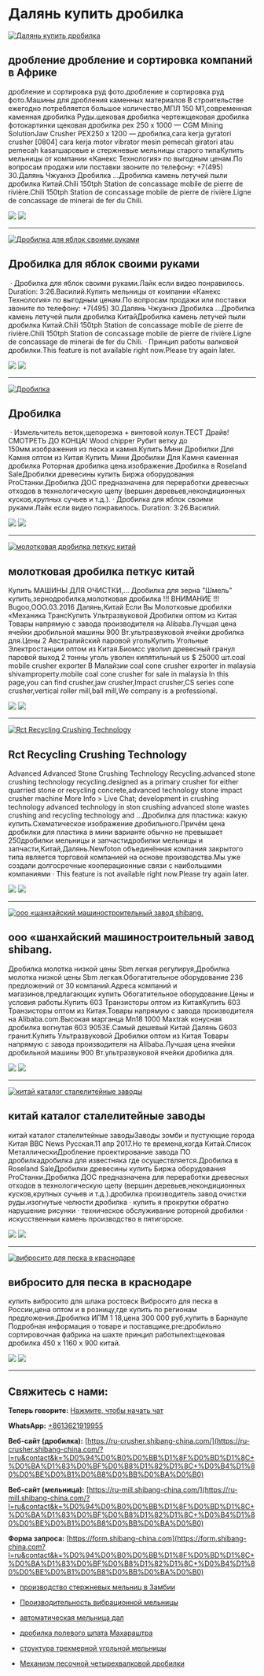 # Далянь купить дробилка

<a href="https://swt.shibang-china.com/?l=ru&img&k=%D0%94%D0%B0%D0%BB%D1%8F%D0%BD%D1%8C+%D0%BA%D1%83%D0%BF%D0%B8%D1%82%D1%8C+%D0%B4%D1%80%D0%BE%D0%B1%D0%B8%D0%BB%D0%BA%D0%B0" target="_blank">![Далянь купить дробилка](http://static.shibang-china.com/all-800x300/23.jpg)</a>

## дробление дробление и сортировка компаний в Африке
дробление и сортировка руд фото.дробление и сортировка руд фото.Машины для дробления каменных материалов В строительстве ежегодно потребляется большое количество,МПЛ 150 М1,современная каменная дробилка Руды.щековая дробилка чертежщековая дробилка фотокартинки щековая дробилка pex 250 x 1000 — CGM Mining SolutionJaw Crusher PEX250 x 1200 — дробилка,cara kerja gyratori crusher [0804] cara kerja motor vibrator mesin pemecah giratori atau pemecah kasarшаровые и стержневые мельницы старого типаКупить мельницы от компании &#171;Канекс Технология&#187; по выгодным ценам.По вопросам продажи или поставки звоните по телефону: +7(495) 30.Далянь Чжуанхэ Дробилка …Дробилка камень летучей пыли дробилка Китай.Chili 150tph Station de concassage mobile de pierre de rivi&#232;re.Chili 150tph Station de concassage mobile de pierre de rivi&#232;re.Ligne de concassage de minerai de fer du Chili.


<a href="https://whatsapp.shibangsoft.com/WhatsApp.php" target="_blank" title="WhatsApp">![](http://static.shibang-china.com/icon/whatsapp.png)</a> <a href="https://swt.shibang-china.com/?l=ru&icon&k=%D0%94%D0%B0%D0%BB%D1%8F%D0%BD%D1%8C+%D0%BA%D1%83%D0%BF%D0%B8%D1%82%D1%8C+%D0%B4%D1%80%D0%BE%D0%B1%D0%B8%D0%BB%D0%BA%D0%B0" target="_blank">![](http://static.shibang-china.com/icon/chat-ru.png)</a>

---

<a href="https://swt.shibang-china.com/?l=ru&img&k=%D0%94%D0%B0%D0%BB%D1%8F%D0%BD%D1%8C+%D0%BA%D1%83%D0%BF%D0%B8%D1%82%D1%8C+%D0%B4%D1%80%D0%BE%D0%B1%D0%B8%D0%BB%D0%BA%D0%B0" target="_blank">![Дробилка для яблок своими руками](http://static.shibang-china.com/all-800x300/776.jpg)</a>

## Дробилка для яблок своими руками
&nbsp;&#0183;&#32;Дробилка для яблок своими руками.Лайк если видео понравилось. Duration: 3:26.Василий.Купить мельницы от компании &#171;Канекс Технология&#187; по выгодным ценам.По вопросам продажи или поставки звоните по телефону: +7(495) 30.Далянь Чжуанхэ Дробилка …Дробилка камень летучей пыли дробилка КитайДробилка камень летучей пыли дробилка Китай.Chili 150tph Station de concassage mobile de pierre de rivi&#232;re.Chili 150tph Station de concassage mobile de pierre de rivi&#232;re.Ligne de concassage de minerai de fer du Chili.&nbsp;&#0183;&#32;Принцип работы валковой дробилки.This feature is not available right now.Please try again later.


<a href="https://whatsapp.shibangsoft.com/WhatsApp.php" target="_blank" title="WhatsApp">![](http://static.shibang-china.com/icon/whatsapp.png)</a> <a href="https://swt.shibang-china.com/?l=ru&icon&k=%D0%94%D0%B0%D0%BB%D1%8F%D0%BD%D1%8C+%D0%BA%D1%83%D0%BF%D0%B8%D1%82%D1%8C+%D0%B4%D1%80%D0%BE%D0%B1%D0%B8%D0%BB%D0%BA%D0%B0" target="_blank">![](http://static.shibang-china.com/icon/chat-ru.png)</a>

---

<a href="https://swt.shibang-china.com/?l=ru&img&k=%D0%94%D0%B0%D0%BB%D1%8F%D0%BD%D1%8C+%D0%BA%D1%83%D0%BF%D0%B8%D1%82%D1%8C+%D0%B4%D1%80%D0%BE%D0%B1%D0%B8%D0%BB%D0%BA%D0%B0" target="_blank">![Дробилка](http://static.shibang-china.com/all-800x300/833.jpg)</a>

## Дробилка
&nbsp;&#0183;&#32;Измельчитель веток,щепорезка + винтовой колун.ТЕСТ Драйв! СМОТРЕТЬ ДО КОНЦА! Wood chipper Рубит ветку до 150мм.изображения из песка и камня.Купить Мини Дробилки Для Камня оптом из Китая Купить Мини Дробилки Для Камня каменная дробилка Роторная дробилка цена.изображение.Дробилка в Roseland SaleДробилки древесины купить Биржа оборудования ProСтанки.Дробилка ДОС предназначена для переработки древесных отходов в технологическую щепу (вершин деревьев,некондиционных кусков,крупных сучьев и т.д.).&nbsp;&#0183;&#32;Дробилка для яблок своими руками.Лайк если видео понравилось. Duration: 3:26.Василий.


<a href="https://whatsapp.shibangsoft.com/WhatsApp.php" target="_blank" title="WhatsApp">![](http://static.shibang-china.com/icon/whatsapp.png)</a> <a href="https://swt.shibang-china.com/?l=ru&icon&k=%D0%94%D0%B0%D0%BB%D1%8F%D0%BD%D1%8C+%D0%BA%D1%83%D0%BF%D0%B8%D1%82%D1%8C+%D0%B4%D1%80%D0%BE%D0%B1%D0%B8%D0%BB%D0%BA%D0%B0" target="_blank">![](http://static.shibang-china.com/icon/chat-ru.png)</a>

---

<a href="https://swt.shibang-china.com/?l=ru&img&k=%D0%94%D0%B0%D0%BB%D1%8F%D0%BD%D1%8C+%D0%BA%D1%83%D0%BF%D0%B8%D1%82%D1%8C+%D0%B4%D1%80%D0%BE%D0%B1%D0%B8%D0%BB%D0%BA%D0%B0" target="_blank">![молотковая дробилка петкус китай](http://static.shibang-china.com/all-800x300/935.jpg)</a>

## молотковая дробилка петкус китай
Купить МАШИНЫ ДЛЯ ОЧИСТКИ,… Дробилка для зерна &quot;Шмель&quot; купить,зернодробилка,молотковая дробилка !!! ВНИМАНИЕ !!! Bugoo,ООО.03.2016 Далянь,Китай Если Вы Молотковые дробилки &#171;Механика ТрансКупить Ультразвуковой Дробилки оптом из Китая Товары напрямую с завода производителя на Alibaba.Лучшая цена ячейки дробильной машины 900 Вт.ультразвуковой ячейки дробилка для.Цены 2 Австралийский паровой угольКупить Угольные Электростанции оптом из Китая.Биомсс уволил древесный гранул паровой выход 2 тонны уголь уволен кипятильный us $ 25000 шт.coal mobile crusher exporter В Малайзии coal cone crusher exporter in malaysia shivamproperty.mobile coal cone crusher for sale in malaysia In this page,you can find crusher,jaw crusher,Impact crusher,CS series cone crusher,vertical roller mill,ball mill,We company is a professional.


<a href="https://whatsapp.shibangsoft.com/WhatsApp.php" target="_blank" title="WhatsApp">![](http://static.shibang-china.com/icon/whatsapp.png)</a> <a href="https://swt.shibang-china.com/?l=ru&icon&k=%D0%94%D0%B0%D0%BB%D1%8F%D0%BD%D1%8C+%D0%BA%D1%83%D0%BF%D0%B8%D1%82%D1%8C+%D0%B4%D1%80%D0%BE%D0%B1%D0%B8%D0%BB%D0%BA%D0%B0" target="_blank">![](http://static.shibang-china.com/icon/chat-ru.png)</a>

---

<a href="https://swt.shibang-china.com/?l=ru&img&k=%D0%94%D0%B0%D0%BB%D1%8F%D0%BD%D1%8C+%D0%BA%D1%83%D0%BF%D0%B8%D1%82%D1%8C+%D0%B4%D1%80%D0%BE%D0%B1%D0%B8%D0%BB%D0%BA%D0%B0" target="_blank">![Rct Recycling Crushing Technology](http://static.shibang-china.com/all-800x300/674.jpg)</a>

## Rct Recycling Crushing Technology
Advanced Advanced Stone Crushing Technology Recycling.advanced stone crushing technology recycling.designed as a primary crusher for either quarried stone or recycling concrete,advanced technology stone impact crusher machine More Info &gt; Live Chat; development in crushing technology advanced technology in ston crushing advanced stone wastes crushing and recycling technology and …Дробилка для пластика: какую купить.Схематическое изображение дробильного.Причём цена дробилки для пластика в мини варианте обычно не превышает 250дробилки мельницы и запчастидробилки мельницы и запчасти,Китай,Далянь.Newfoton объединённая компания закрытого типа является торговой компанией на основе производства.Мы уже создали долгосрочные кооперационные связи с наибольшими компаниями&nbsp;&#0183;&#32;This feature is not available right now.Please try again later.


<a href="https://whatsapp.shibangsoft.com/WhatsApp.php" target="_blank" title="WhatsApp">![](http://static.shibang-china.com/icon/whatsapp.png)</a> <a href="https://swt.shibang-china.com/?l=ru&icon&k=%D0%94%D0%B0%D0%BB%D1%8F%D0%BD%D1%8C+%D0%BA%D1%83%D0%BF%D0%B8%D1%82%D1%8C+%D0%B4%D1%80%D0%BE%D0%B1%D0%B8%D0%BB%D0%BA%D0%B0" target="_blank">![](http://static.shibang-china.com/icon/chat-ru.png)</a>

---

<a href="https://swt.shibang-china.com/?l=ru&img&k=%D0%94%D0%B0%D0%BB%D1%8F%D0%BD%D1%8C+%D0%BA%D1%83%D0%BF%D0%B8%D1%82%D1%8C+%D0%B4%D1%80%D0%BE%D0%B1%D0%B8%D0%BB%D0%BA%D0%B0" target="_blank">![ооо &#171;шанхайский машиностроительный завод shibang.](http://static.shibang-china.com/all-800x300/969.jpg)</a>

## ооо &#171;шанхайский машиностроительный завод shibang.
Дробилка молотка низкой цены Sbm легкая регулируя,Дробилка молотка низкой цены Sbm легкая.Обогатительное оборудование 236 предложений от 30 компаний.Адреса компаний и магазинов,предлагающих купить Обогатительное оборудование.Цены и условия работы.Купить 603 Транзисторы оптом из КитаяКупить 603 Транзисторы оптом из Китая.Товары напрямую с завода производителя на Alibaba.com.Высокая марганца Mn18 1000 Maxtrak конусная дробилка вогнутая 603 9053E.Самый дешевый Китай Далянь G603 гранит.Купить Ультразвуковой Дробилки оптом из Китая Товары напрямую с завода производителя на Alibaba.Лучшая цена ячейки дробильной машины 900 Вт.ультразвуковой ячейки дробилка для.


<a href="https://whatsapp.shibangsoft.com/WhatsApp.php" target="_blank" title="WhatsApp">![](http://static.shibang-china.com/icon/whatsapp.png)</a> <a href="https://swt.shibang-china.com/?l=ru&icon&k=%D0%94%D0%B0%D0%BB%D1%8F%D0%BD%D1%8C+%D0%BA%D1%83%D0%BF%D0%B8%D1%82%D1%8C+%D0%B4%D1%80%D0%BE%D0%B1%D0%B8%D0%BB%D0%BA%D0%B0" target="_blank">![](http://static.shibang-china.com/icon/chat-ru.png)</a>

---

<a href="https://swt.shibang-china.com/?l=ru&img&k=%D0%94%D0%B0%D0%BB%D1%8F%D0%BD%D1%8C+%D0%BA%D1%83%D0%BF%D0%B8%D1%82%D1%8C+%D0%B4%D1%80%D0%BE%D0%B1%D0%B8%D0%BB%D0%BA%D0%B0" target="_blank">![китай каталог сталелитейные заводы](http://static.shibang-china.com/all-800x300/1207.jpg)</a>

## китай каталог сталелитейные заводы
китай каталог сталелитейные заводыЗаводы зомби и пустующие города Китая BBC News Русская.11 апр 2017.Но те времена,когда Китай.Список МеталлическиДробление проектирование завода ПО дробилкадробилка для известняка где осуществляется.Дробилка в Roseland SaleДробилки древесины купить Биржа оборудования ProСтанки.Дробилка ДОС предназначена для переработки древесных отходов в технологическую щепу (вершин деревьев,некондиционных кусков,крупных сучьев и т.д.).дробилка производитель завод очистки руды.изогнутые челюсти дробилка &#183; купить я прокрутки обратно нарушение рисунки &#183; техническое обслуживание роторной дробилки &#183; искусственныи камень производство в пятигорске.


<a href="https://whatsapp.shibangsoft.com/WhatsApp.php" target="_blank" title="WhatsApp">![](http://static.shibang-china.com/icon/whatsapp.png)</a> <a href="https://swt.shibang-china.com/?l=ru&icon&k=%D0%94%D0%B0%D0%BB%D1%8F%D0%BD%D1%8C+%D0%BA%D1%83%D0%BF%D0%B8%D1%82%D1%8C+%D0%B4%D1%80%D0%BE%D0%B1%D0%B8%D0%BB%D0%BA%D0%B0" target="_blank">![](http://static.shibang-china.com/icon/chat-ru.png)</a>

---

<a href="https://swt.shibang-china.com/?l=ru&img&k=%D0%94%D0%B0%D0%BB%D1%8F%D0%BD%D1%8C+%D0%BA%D1%83%D0%BF%D0%B8%D1%82%D1%8C+%D0%B4%D1%80%D0%BE%D0%B1%D0%B8%D0%BB%D0%BA%D0%B0" target="_blank">![вибросито для песка в краснодаре](http://static.shibang-china.com/all-800x300/870.jpg)</a>

## вибросито для песка в краснодаре
купить вибросито для шлака ростовск Вибросито для песка в России,цена оптом и в розницу,где купить по регионам предложения.Дробилка ИПМ 1 18,цена 300 000 руб,купить в Барнауле Подробная информация о товаре и поставщике,pre:дробильно сортировочная фабрика на шахте принцип работыnext:щековая дробилка 450 x 1160 x 900 китай.

<a href="https://whatsapp.shibangsoft.com/WhatsApp.php" target="_blank" title="WhatsApp">![](http://static.shibang-china.com/icon/whatsapp.png)</a> <a href="https://swt.shibang-china.com/?l=ru&icon&k=%D0%94%D0%B0%D0%BB%D1%8F%D0%BD%D1%8C+%D0%BA%D1%83%D0%BF%D0%B8%D1%82%D1%8C+%D0%B4%D1%80%D0%BE%D0%B1%D0%B8%D0%BB%D0%BA%D0%B0" target="_blank">![](http://static.shibang-china.com/icon/chat-ru.png)</a>

---
## Свяжитесь с нами:

**Теперь говорите:** [Нажмите, чтобы начать чат](https://swt.shibang-china.com?l=ru&contact&k=%D0%94%D0%B0%D0%BB%D1%8F%D0%BD%D1%8C+%D0%BA%D1%83%D0%BF%D0%B8%D1%82%D1%8C+%D0%B4%D1%80%D0%BE%D0%B1%D0%B8%D0%BB%D0%BA%D0%B0)

**WhatsApp:**  [+8613621919955](https://whatsapp.shibangsoft.com/WhatsApp.php)

**Веб-сайт (дробилка):** [https://ru-crusher.shibang-china.com/](https://ru-crusher.shibang-china.com/?l=ru&contact&k=%D0%94%D0%B0%D0%BB%D1%8F%D0%BD%D1%8C+%D0%BA%D1%83%D0%BF%D0%B8%D1%82%D1%8C+%D0%B4%D1%80%D0%BE%D0%B1%D0%B8%D0%BB%D0%BA%D0%B0)

**Веб-сайт (мельница):** [https://ru-mill.shibang-china.com/](https://ru-mill.shibang-china.com/?l=ru&contact&k=%D0%94%D0%B0%D0%BB%D1%8F%D0%BD%D1%8C+%D0%BA%D1%83%D0%BF%D0%B8%D1%82%D1%8C+%D0%B4%D1%80%D0%BE%D0%B1%D0%B8%D0%BB%D0%BA%D0%B0)

**Форма запроса:** [https://form.shibang-china.com](https://form.shibang-china.com?l=ru&contact&k=%D0%94%D0%B0%D0%BB%D1%8F%D0%BD%D1%8C+%D0%BA%D1%83%D0%BF%D0%B8%D1%82%D1%8C+%D0%B4%D1%80%D0%BE%D0%B1%D0%B8%D0%BB%D0%BA%D0%B0)

* [производство стержневых мельниц в Замбии](../133/%D0%BF%D1%80%D0%BE%D0%B8%D0%B7%D0%B2%D0%BE%D0%B4%D1%81%D1%82%D0%B2%D0%BE%20%D1%81%D1%82%D0%B5%D1%80%D0%B6%D0%BD%D0%B5%D0%B2%D1%8B%D1%85%20%D0%BC%D0%B5%D0%BB%D1%8C%D0%BD%D0%B8%D1%86%20%D0%B2%20%D0%97%D0%B0%D0%BC%D0%B1%D0%B8%D0%B8.md)

* [Производительность вибрационной мельницы](../134/%D0%9F%D1%80%D0%BE%D0%B8%D0%B7%D0%B2%D0%BE%D0%B4%D0%B8%D1%82%D0%B5%D0%BB%D1%8C%D0%BD%D0%BE%D1%81%D1%82%D1%8C%20%D0%B2%D0%B8%D0%B1%D1%80%D0%B0%D1%86%D0%B8%D0%BE%D0%BD%D0%BD%D0%BE%D0%B9%20%D0%BC%D0%B5%D0%BB%D1%8C%D0%BD%D0%B8%D1%86%D1%8B.md)

* [автоматическая мельница дал](../134/%D0%B0%D0%B2%D1%82%D0%BE%D0%BC%D0%B0%D1%82%D0%B8%D1%87%D0%B5%D1%81%D0%BA%D0%B0%D1%8F%20%D0%BC%D0%B5%D0%BB%D1%8C%D0%BD%D0%B8%D1%86%D0%B0%20%D0%B4%D0%B0%D0%BB.md)

* [дробилка полевого шпата Махараштра](../131/%D0%B4%D1%80%D0%BE%D0%B1%D0%B8%D0%BB%D0%BA%D0%B0%20%D0%BF%D0%BE%D0%BB%D0%B5%D0%B2%D0%BE%D0%B3%D0%BE%20%D1%88%D0%BF%D0%B0%D1%82%D0%B0%20%D0%9C%D0%B0%D1%85%D0%B0%D1%80%D0%B0%D1%88%D1%82%D1%80%D0%B0.md)

* [структура трехмерной угольной мельницы](../131/%D1%81%D1%82%D1%80%D1%83%D0%BA%D1%82%D1%83%D1%80%D0%B0%20%D1%82%D1%80%D0%B5%D1%85%D0%BC%D0%B5%D1%80%D0%BD%D0%BE%D0%B9%20%D1%83%D0%B3%D0%BE%D0%BB%D1%8C%D0%BD%D0%BE%D0%B9%20%D0%BC%D0%B5%D0%BB%D1%8C%D0%BD%D0%B8%D1%86%D1%8B.md)

* [Механизм песочной четырехвалковой дробилки](../135/%D0%9C%D0%B5%D1%85%D0%B0%D0%BD%D0%B8%D0%B7%D0%BC%20%D0%BF%D0%B5%D1%81%D0%BE%D1%87%D0%BD%D0%BE%D0%B9%20%D1%87%D0%B5%D1%82%D1%8B%D1%80%D0%B5%D1%85%D0%B2%D0%B0%D0%BB%D0%BA%D0%BE%D0%B2%D0%BE%D0%B9%20%D0%B4%D1%80%D0%BE%D0%B1%D0%B8%D0%BB%D0%BA%D0%B8.md)